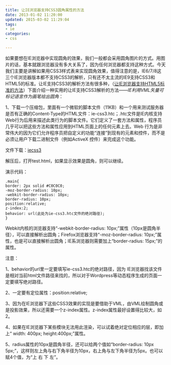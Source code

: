 ```yaml
---
title: 让IE浏览器支持CSS3圆角属性的方法
date: 2013-01-02 11:20:00
updated: 2015-03-02 11:29:04
tags: 
- ie
categories: 
- css

---
```

如果要想在IE浏览器中实现圆角的效果，我们一般都会采用圆角图片的方式。用图片的话，基本就跟浏览器没有多大关系了，因为任何浏览器都支持这种方式。今天我们主要是讲解如果用CSS3样式表来实现圆角效果，值得注意的是，IE6/7/8这三个IE浏览器版本都不支持CSS3的解析，只有还不太主流的IE9支持CSS3和HTML5的标准。让IE支持CSS3的解析方法有很多种，（[让IE浏览器支持HTML5标准的方法](http://www.iefans.net/ieliulanqi-zhichi-html5-fangfa/)）下面介绍一种实用的让IE支持CSS3解析的方法——*IE利用VML矢量可标记语言作为画笔绘出圆角*：


<!--more-->


1、下载一个压缩包，里面有一个微软的脚本文件（11KB）和一个用来测试服务器是否有正确的Content-Type的HTML文件：ie-css3.htc；.htc文件是IE内核支持Web行为后用来描述此类行为的脚本文件。它们定义了一套方法和属性，程序员几乎可以把这些方法和属性应用到HTML页面上的任何元素上去。Web 行为是非常伟大的因为它们允许程序员把自定义的功能“连接”到现有的元素和控件，而不是必须让用户下载二进制文件（例如ActiveX 控件）来完成这个功能。

文件下载：[iecss3][1]

解压后，打开test.html，如果显示效果是圆角，则可以继续。

演示代码：

    .main{
    border: 2px solid #C0C0C0;
    -moz-border-radius: 10px;
    -webkit-border-radius: 10px;
    border-radius: 10px;
    position:relative;
    z-index:2;
    behavior: url(此处为ie-css3.htc文件的绝对路径);
    }

Webkit内核的浏览器支持“-webkit-border-radius: 10px;”属性（10px是圆角半径），可以直接解析出圆角；Firefox浏览器支持“-moz-border-radius: 10px;”属性，也是可以直接解析出圆角；IE系浏览器则需要加上“border-radius: 15px;”的属性。

注意：

1、behavior的url里一定要填写ie-css3.htc的绝对路径，因为 IE浏览器找该文件是相对当前html文件路径来找的，所以对于Wordpress等动态程序生成的页面一定要填写绝对路径。

2、一定要有定位属性：position:relative;

3、因为在IE浏览器下这些CSS3效果的实现是要借助于VML，由VML绘制圆角或是投影效果，所以还需要一个z-index属性。z-index属性最好设置得比较大，如2。

4、如果在IE浏览器下某些模块无法用此渲染，可以试着绝对定位相应的层，即加上“ width: 400px; height:400px;”属性。

5、radius属性的10px是圆角半径，还可以给两个值如“border-radius: 10px 5px;”，这样则左上角与右下角半径为10px，右上角与左下角半径为5px。也可以赋4个值，为“上  右  下  左”。


  [1]: https://imgs.gnux.cn/usr/uploads/2015/03/4251322626.rar